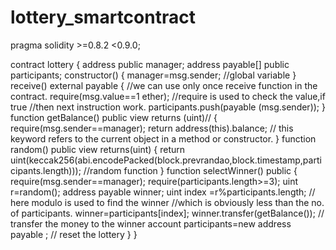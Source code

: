 # lottery_smartcontract
pragma solidity >=0.8.2 <0.9.0;

contract lottery
{
    address public manager;
    address payable[] public participants;
    constructor()
    {
        manager=msg.sender; //global variable
    }
    receive() external payable { //we can use only once receive function in the contract.
        require(msg.value==1 ether); //require is used to check the value,if true
                                    //then next instruction work.
        participants.push(payable (msg.sender));
    }
    function getBalance() public view returns (uint)//
    {
        require(msg.sender==manager);
        return address(this).balance; // this keyword refers to the current object in a method or constructor.
    } 
    function random() public view returns(uint)
    {
        return uint(keccak256(abi.encodePacked(block.prevrandao,block.timestamp,participants.length))); //random function
    } 
    function selectWinner() public
    {
        require(msg.sender==manager);
        require(participants.length>=3);
        uint r=random();
        address payable winner;
        uint index =r%participants.length; // here modulo is used to find the winner 
        //which is obviously less than the no. of participants.
        winner=participants[index];
        winner.transfer(getBalance()); // transfer the money to the winner account
        participants=new address payable [](0); // reset the lottery
    }
}
